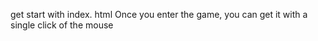 get start with index. html
Once you enter the game, you can get it with a single click of the mouse
